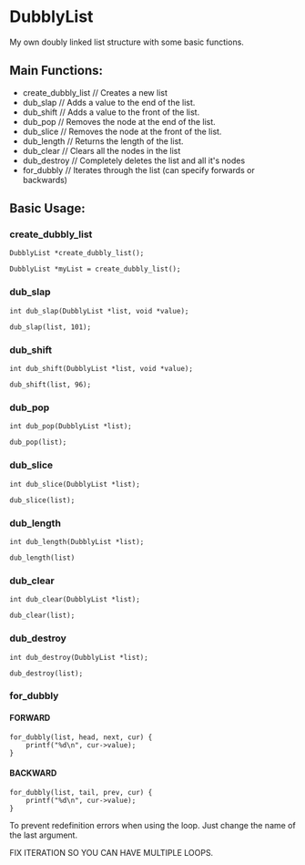 # DubblyList
My own doubly linked list structure with some basic functions.

<h2>Main Functions:</h2>

- create_dubbly_list //      Creates a new list
- dub_slap           //      Adds a value to the end of the list.
- dub_shift          //      Adds a value to the front of the list.
- dub_pop            //      Removes the node at the end of the list.
- dub_slice          //      Removes the node at the front of the list.
- dub_length         //      Returns the length of the list.
- dub_clear          //      Clears all the nodes in the list
- dub_destroy        //      Completely deletes the list and all it's nodes
- for_dubbly         //      Iterates through the list (can specify forwards or backwards)


<h2>Basic Usage:</h2>

<h3>create_dubbly_list</h3>

`DubblyList *create_dubbly_list();`

`DubblyList *myList = create_dubbly_list();`

<h3>dub_slap</h3>

`int dub_slap(DubblyList *list, void *value);`

`dub_slap(list, 101);`

<h3>dub_shift</h3>

`int dub_shift(DubblyList *list, void *value);`

`dub_shift(list, 96);`

<h3>dub_pop</h3>

`int dub_pop(DubblyList *list);`

`dub_pop(list);`

<h3>dub_slice</h3>

`int dub_slice(DubblyList *list);`

`dub_slice(list);`

<h3>dub_length</h3>

`int dub_length(DubblyList *list);`

`dub_length(list)`

<h3>dub_clear</h3>

`int dub_clear(DubblyList *list);`

`dub_clear(list);`

<h3>dub_destroy</h3>

`int dub_destroy(DubblyList *list);`

`dub_destroy(list);`

<h3>for_dubbly</h3>
<h4>FORWARD</h4>

```
for_dubbly(list, head, next, cur) {
    printf("%d\n", cur->value);
}
```

<h4>BACKWARD</h4>

```
for_dubbly(list, tail, prev, cur) {
    printf("%d\n", cur->value);
}
```

To prevent redefinition errors when using the loop. Just change the name of the last argument.

FIX ITERATION SO YOU CAN HAVE MULTIPLE LOOPS.

